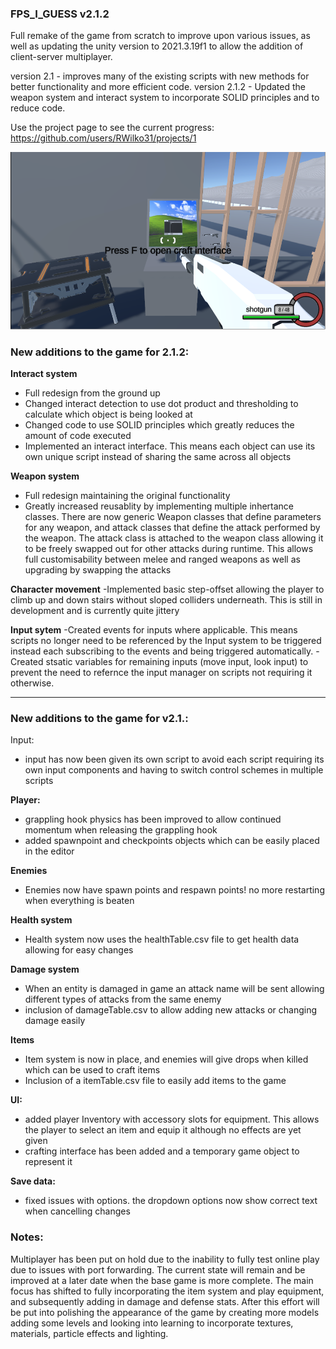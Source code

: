 ### FPS_I_GUESS v2.1.2
Full remake of the game from scratch to improve upon various issues, as well as updating the unity version to 2021.3.19f1 to allow the addition of client-server multiplayer.

version 2.1 - improves many of the existing scripts with new methods for better functionality and more efficient code.
version 2.1.2 - Updated the weapon system and interact system to incorporate SOLID principles and to reduce code.

Use the project page to see the current progress: https://github.com/users/RWilko31/projects/1

![image](https://github.com/RWilko31/FPS_I_GUESS/blob/FPS_I_GUESS-v2.1.2/game3.PNG)

### New additions to the game for 2.1.2:
**Interact system**
- Full redesign from the ground up
- Changed interact detection to use dot product and thresholding to calculate which object is being looked at
- Changed code to use SOLID principles which greatly reduces the amount of code executed
- Implemented an interact interface. This means each object can use its own unique script instead of sharing the same across all objects

**Weapon system**
- Full redesign maintaining the original functionality
- Greatly increased reusablity by implementing multiple inhertance classes. There are now generic Weapon classes that define parameters for any weapon, and attack classes that define the attack performed by the weapon. The attack class is attached to the weapon class allowing it to be freely swapped out for other attacks during runtime. This allows full customisability between melee and ranged weapons as well as upgrading by swapping the attacks
 
**Character movement**
-Implemented basic step-offset allowing the player to climb up and down stairs without sloped colliders underneath. This is still in development and is currently quite jittery

**Input sytem**
-Created events for inputs where applicable. This means scripts no longer need to be referenced by the Input system to be triggered instead each subscribing to the events and being triggered automatically.
-Created stsatic variables for remaining inputs (move input, look input) to prevent the need to refernce the input manager on scripts not requiring it otherwise.

------------------------------------------------------------------------------------------------------------------------------------------------------------------------------------------------------------------------------

### New additions to the game for v2.1.:
Input:
- input has now been given its own script to avoid each script requiring its own input components and having to switch control schemes in multiple scripts

**Player:**
- grappling hook physics has been improved to allow continued momentum when releasing the grappling hook
- added spawnpoint and checkpoints objects which can be easily placed in the editor 

**Enemies**
- Enemies now have spawn points and respawn points! no more restarting when everything is beaten

**Health system**
- Health system now uses the healthTable.csv file to get health data allowing for easy changes

**Damage system**
- When an entity is damaged in game an attack name will be sent allowing different types of attacks from the same enemy
- inclusion of damageTable.csv to allow adding new attacks or changing damage easily

**Items**
- Item system is now in place, and enemies will give drops when killed which can be used to craft items
- Inclusion of a itemTable.csv file to easily add items to the game

**UI:**
- added player Inventory with accessory slots for equipment. This allows the player to select an item and equip it although no effects are yet given
- crafting interface has been added and a temporary game object to represent it

**Save data:**
- fixed issues with options. the dropdown options now show correct text when cancelling changes

### Notes:
Multiplayer has been put on hold due to the inability to fully test online play due to issues with port forwarding. The current state will remain and be improved at a later date when the base game is more complete.
The main focus has shifted to fully incorporating the item system and play equipment, and subsequently adding in damage and defense stats. After this effort will be put into polishing the appearance of the game by creating more models adding some levels and looking into learning to incorporate textures, materials, particle effects and lighting.

